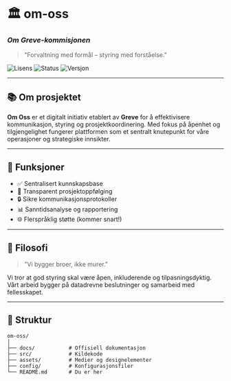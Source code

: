 # 🏛️ om-oss

### *Om Greve-kommisjonen*  
> "Forvaltning med formål – styring med forståelse."

![Lisens](https://img.shields.io/badge/license-MIT-green.svg)
![Status](https://img.shields.io/badge/status-active-brightgreen)
![Versjon](https://img.shields.io/badge/version-1.0.0-blue)

---

## 📚 Om prosjektet

**Om Oss** er et digitalt initiativ etablert av **Greve** for å effektivisere kommunikasjon, styring og prosjektkoordinering. Med fokus på åpenhet og tilgjengelighet fungerer plattformen som et sentralt knutepunkt for våre operasjoner og strategiske innsikter.

---

## 🌟 Funksjoner

- ✅ Sentralisert kunnskapsbase  
- 🧭 Transparent prosjektoppfølging  
- 🔒 Sikre kommunikasjonsprotokoller  
- 📊 Sanntidsanalyse og rapportering  
- 🌐 Flerspråklig støtte (kommer snart!)

---

## 🧠 Filosofi

> "Vi bygger broer, ikke murer."

Vi tror at god styring skal være åpen, inkluderende og tilpasningsdyktig. Vårt arbeid bygger på datadrevne beslutninger og samarbeid med fellesskapet.

---

## 📁 Struktur

```text
om-oss/
│
├── docs/           # Offisiell dokumentasjon
├── src/            # Kildekode
├── assets/         # Medier og designelementer
├── config/         # Konfigurasjonsfiler
└── README.md       # Du er her

